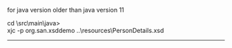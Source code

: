 for java version older than java version 11   

> 
cd <ProjectDir>\src\main\java>  
xjc -p org.san.xsddemo ..\resources\PersonDetails.xsd

------------------------------------------------------------
